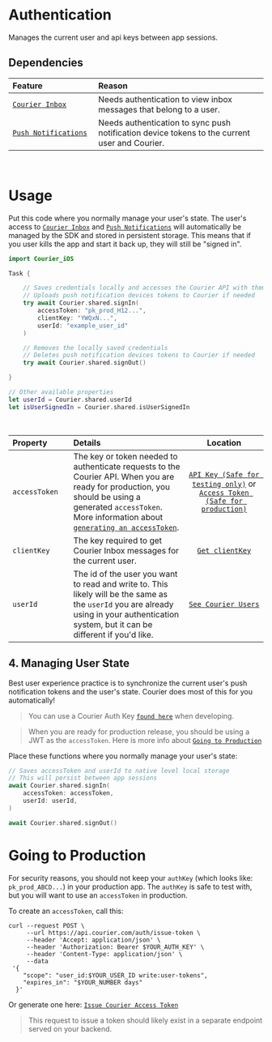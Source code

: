 # Authentication

Manages the current user and api keys between app sessions.

## Dependencies

<table>
    <thead>
        <tr>
            <th width="250px" align="left">Feature</th>
            <th width="750px" align="left">Reason</th>
        </tr>
    </thead>
    <tbody>
        <tr width="600px">
            <td align="left">
                <a href="https://github.com/trycourier/courier-ios/blob/feature/inbox-docs/Docs/Inbox.md">
                    <code>Courier Inbox</code>
                </a>
            </td>
            <td align="left">
                Needs authentication to view inbox messages that belong to a user.
            </td>
        </tr>
        <tr width="600px">
            <td align="left">
                <a href="https://github.com/trycourier/courier-ios/blob/feature/inbox-docs/Docs/PushNotifications.md">
                    <code>Push Notifications</code>
                </a>
            </td>
            <td align="left">
                Needs authentication to sync push notification device tokens to the current user and Courier.
            </td>
        </tr>
    </tbody>
</table>

&emsp;

# Usage

Put this code where you normally manage your user's state. The user's access to [`Courier Inbox`](https://github.com/trycourier/courier-ios/blob/feature/inbox-docs/Docs/Inbox.md) and [`Push Notifications`](https://github.com/trycourier/courier-ios/blob/feature/inbox-docs/Docs/PushNotifications.md) will automatically be managed by the SDK and stored in persistent storage. This means that if you user kills the app and start it back up, they will still be "signed in".

```swift
import Courier_iOS

Task {

    // Saves credentials locally and accesses the Courier API with them
    // Uploads push notification devices tokens to Courier if needed
    try await Courier.shared.signIn(
        accessToken: "pk_prod_H12...",
        clientKey: "YWQxN...",
        userId: "example_user_id"
    )

    // Removes the locally saved credentials
    // Deletes push notification devices tokens to Courier if needed
    try await Courier.shared.signOut()

}

// Other available properties
let userId = Courier.shared.userId
let isUserSignedIn = Courier.shared.isUserSignedIn
```

&emsp;

<table>
    <thead>
        <tr>
            <th width="150px" align="left">Property</th>
            <th width="550px" align="left">Details</th>
            <th width="300px" align="center">Location</th>
        </tr>
    </thead>
    <tbody>
        <tr width="600px">
            <td align="left">
                <code>accessToken</code>
            </td>
            <td align="left">
                The key or token needed to authenticate requests to the Courier API. When you are ready for production, you should be using a generated <code>accessToken</code>. More information about <a href="https://github.com/trycourier/courier-ios/blob/feature/inbox-docs/Docs/Authentication.md#going-to-production"><code>generating an accessToken</code></a>.
            </td>
            <td align="center">
                <a href="https://app.courier.com/settings/api-keys"><code>API Key (Safe for testing only)</code></a> or <a href="https://www.courier.com/docs/reference/auth/issue-token/"><code>Access Token (Safe for production)</code></a>
            </td>
        </tr>
        <tr width="600px">
            <td align="left">
                <code>clientKey</code>
            </td>
            <td align="left">
                The key required to get Courier Inbox messages for the current user.
            </td>
            <td align="center">
                <a href="https://app.courier.com/channels/courier"><code>Get clientKey</code></a>
            </td>
        </tr>
        <tr width="600px">
            <td align="left">
                <code>userId</code>
            </td>
            <td align="left">
                The id of the user you want to read and write to. This likely will be the same as the <code>userId</code> you are already using in your authentication system, but it can be different if you'd like.
            </td>
            <td align="center">
                <a href="https://app.courier.com/users"><code>See Courier Users</code></a>
            </td>
        </tr>
    </tbody>
</table>

## **4. Managing User State**

Best user experience practice is to synchronize the current user's push notification tokens and the user's state. Courier does most of this for you automatically!

> You can use a Courier Auth Key [`found here`](https://app.courier.com/settings/api-keys) when developing.

> When you are ready for production release, you should be using a JWT as the `accessToken`.
> Here is more info about [`Going to Production`](#going-to-production)

Place these functions where you normally manage your user's state:
```swift
// Saves accessToken and userId to native level local storage
// This will persist between app sessions
await Courier.shared.signIn(
    accessToken: accessToken,
    userId: userId,
)

await Courier.shared.signOut()
```

# Going to Production

For security reasons, you should not keep your `authKey` (which looks like: `pk_prod_ABCD...`) in your production app. The `authKey` is safe to test with, but you will want to use an `accessToken` in production.

To create an `accessToken`, call this: 

```curl
curl --request POST \
     --url https://api.courier.com/auth/issue-token \
     --header 'Accept: application/json' \
     --header 'Authorization: Bearer $YOUR_AUTH_KEY' \
     --header 'Content-Type: application/json' \
     --data
 '{
    "scope": "user_id:$YOUR_USER_ID write:user-tokens",
    "expires_in": "$YOUR_NUMBER days"
  }'
```

Or generate one here:
[`Issue Courier Access Token`](https://www.courier.com/docs/reference/auth/issue-token/)

> This request to issue a token should likely exist in a separate endpoint served on your backend.
